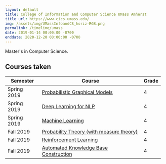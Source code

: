 ```yaml
---
layout: default
title: College of Information and Computer Science UMass Amherst
title_url: https://www.cics.umass.edu/
img: /assets/img/UMassInfoandCS_horiz-RGB.png
permalink: /timeline/umass
date: 2019-01-14 00:00:00 -0700
enddate: 2020-12-20 00:00:00 -0700
---
```


Master's in Computer Science.

## Courses taken

|Semester| Course | Grade |
|---|-----|-------|
|Spring 2019|[Probabilistic Graphical Models](https://people.cs.umass.edu/~domke/courses/compsci688/)| 4 |
|Spring 2019|[Deep Learning for NLP](https://people.cs.umass.edu/~brenocon/cs690d_s19/)| 4 |
|Spring 2019|[Machine Learning](https://people.cs.umass.edu/~domke/courses/compsci589/)| 4 |
|Fall 2019|[Probability Theory (with measure theory)](http://people.math.umass.edu/~lr7q/s605-fall2019/s605home.html)| 4 |
|Fall 2019|[Reinforcement Learning](https://people.cs.umass.edu/~pthomas/courses/CMPSCI_687_Fall2019.html)| 4 |
|Fall 2019|[Automated Knowledge Base Construction](https://sites.google.com/iesl.cs.umass.edu/compsci-692a-akbc/readings?authuser=0)| 4 |
